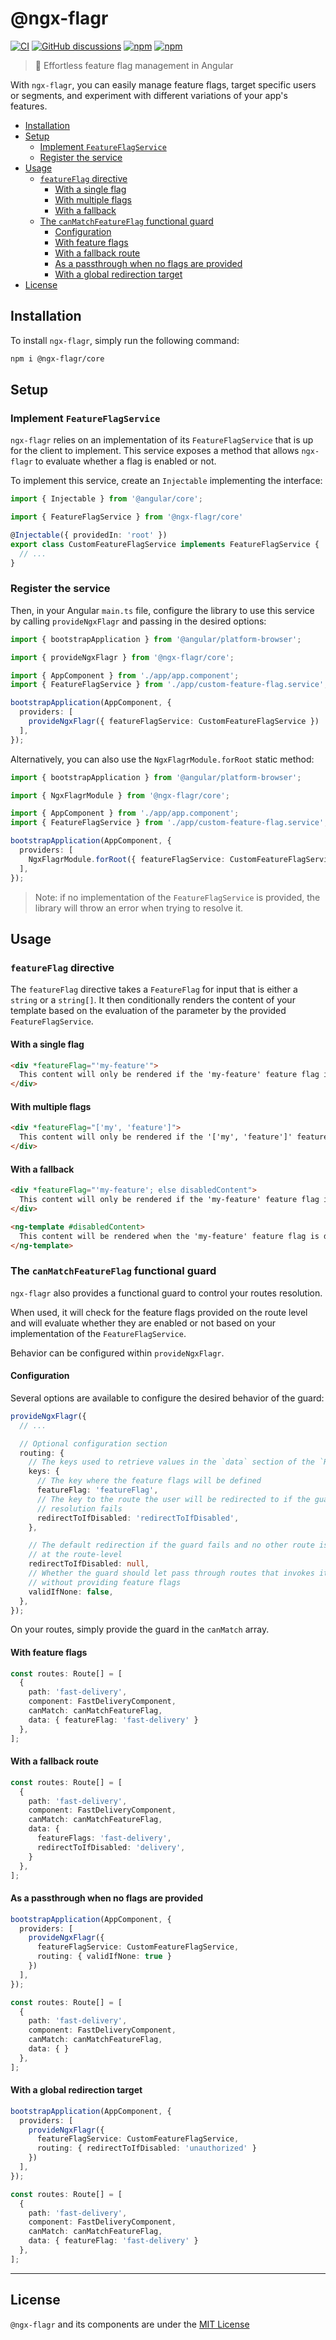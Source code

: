 # @ngx-flagr

[![CI](https://github.com/pBouillon/ngx-flagr/actions/workflows/ci.yml/badge.svg)](https://github.com/pBouillon/ngx-flagr/actions/workflows/ci.yml) [![GitHub discussions](https://img.shields.io/github/discussions/pbouillon/ngx-flagr?logo=github)](https://github.com/pbouillon/ngx-flagr/discussions) [![npm](https://img.shields.io/npm/v/@ngx-flagr/core.svg)](https://www.npmjs.com/package/@ngx-flagr/core) [![npm](https://img.shields.io/npm/dt/@ngx-flagr/core)](https://www.npmjs.com/package/@ngx-flagr/core)

> 🚩 Effortless feature flag management in Angular

With `ngx-flagr`, you can easily manage feature flags, target specific users or segments, and experiment with different variations of your app's features.

- [Installation](#installation)
- [Setup](#setup)
  - [Implement `FeatureFlagService`](#implement-featureflagservice)
  - [Register the service](#register-the-service)
- [Usage](#usage)
  - [`featureFlag` directive](#featureflag-directive)
    - [With a single flag](#with-a-single-flag)
    - [With multiple flags](#with-multiple-flags)
    - [With a fallback](#with-a-fallback)
  - [The `canMatchFeatureFlag` functional guard](#the-canmatchfeatureflag-functional-guard)
    - [Configuration](#configuration)
    - [With feature flags](#with-feature-flags)
    - [With a fallback route](#with-a-fallback-route)
    - [As a passthrough when no flags are provided](#as-a-passthrough-when-no-flags-are-provided)
    - [With a global redirection target](#with-a-global-redirection-target)
- [License](#license)

## Installation

To install `ngx-flagr`, simply run the following command:

```sh
npm i @ngx-flagr/core
```

## Setup

### Implement `FeatureFlagService`

`ngx-flagr` relies on an implementation of its `FeatureFlagService` that is up for the client to implement. This service exposes a method that allows `ngx-flagr` to evaluate whether a flag is enabled or not.

To implement this service, create an `Injectable` implementing the interface:

```ts
import { Injectable } from '@angular/core';

import { FeatureFlagService } from '@ngx-flagr/core'

@Injectable({ providedIn: 'root' })
export class CustomFeatureFlagService implements FeatureFlagService {
  // ...
}
```

### Register the service

Then, in your Angular `main.ts` file, configure the library to use this service
by calling `provideNgxFlagr` and passing in the desired options:

```ts
import { bootstrapApplication } from '@angular/platform-browser';

import { provideNgxFlagr } from '@ngx-flagr/core';

import { AppComponent } from './app/app.component';
import { FeatureFlagService } from './app/custom-feature-flag.service';

bootstrapApplication(AppComponent, {
  providers: [
    provideNgxFlagr({ featureFlagService: CustomFeatureFlagService })
  ],
});
```

Alternatively, you can also use the `NgxFlagrModule.forRoot` static method:

```ts
import { bootstrapApplication } from '@angular/platform-browser';

import { NgxFlagrModule } from '@ngx-flagr/core';

import { AppComponent } from './app/app.component';
import { FeatureFlagService } from './app/custom-feature-flag.service';

bootstrapApplication(AppComponent, {
  providers: [
    NgxFlagrModule.forRoot({ featureFlagService: CustomFeatureFlagService })
  ],
});
```

> Note: if no implementation of the `FeatureFlagService` is provided, the library will throw an error when trying to resolve it.

## Usage

### `featureFlag` directive

The `featureFlag` directive takes a `FeatureFlag` for input that is either a `string` or a `string[]`. It then conditionally renders the content of your template based on the evaluation of the parameter by the provided `FeatureFlagService`.

#### With a single flag

```html
<div *featureFlag="'my-feature'">
  This content will only be rendered if the 'my-feature' feature flag is enabled.
</div>
```

#### With multiple flags

```html
<div *featureFlag="['my', 'feature']">
  This content will only be rendered if the '['my', 'feature']' feature flags are enabled.
</div>
```

#### With a fallback

```html
<div *featureFlag="'my-feature'; else disabledContent">
  This content will only be rendered if the 'my-feature' feature flag is enabled.
</div>

<ng-template #disabledContent>
  This content will be rendered when the 'my-feature' feature flag is disabled.
</ng-template>
```

### The `canMatchFeatureFlag` functional guard

`ngx-flagr` also provides a functional guard to control your routes resolution.

When used, it will check for the feature flags provided on the route level and
will evaluate whether they are enabled or not based on your implementation of
the `FeatureFlagService`.

Behavior can be configured within `provideNgxFlagr`.

#### Configuration

Several options are available to configure the desired behavior of the guard:

```ts
provideNgxFlagr({
  // ...

  // Optional configuration section
  routing: {
    // The keys used to retrieve values in the `data` section of the `Route`
    keys: {
      // The key where the feature flags will be defined
      featureFlag: 'featureFlag',
      // The key to the route the user will be redirected to if the guard
      // resolution fails
      redirectToIfDisabled: 'redirectToIfDisabled',
    },

    // The default redirection if the guard fails and no other route is defined
    // at the route-level
    redirectToIfDisabled: null,
    // Whether the guard should let pass through routes that invokes it but
    // without providing feature flags
    validIfNone: false,
  },
});
```

On your routes, simply provide the guard in the `canMatch` array.

#### With feature flags

```ts
const routes: Route[] = [
  {
    path: 'fast-delivery',
    component: FastDeliveryComponent,
    canMatch: canMatchFeatureFlag,
    data: { featureFlag: 'fast-delivery' }
  },
];
```

#### With a fallback route

```ts
const routes: Route[] = [
  {
    path: 'fast-delivery',
    component: FastDeliveryComponent,
    canMatch: canMatchFeatureFlag,
    data: {
      featureFlags: 'fast-delivery',
      redirectToIfDisabled: 'delivery',
    }
  },
];
```

#### As a passthrough when no flags are provided

```ts
bootstrapApplication(AppComponent, {
  providers: [
    provideNgxFlagr({
      featureFlagService: CustomFeatureFlagService,
      routing: { validIfNone: true }
    })
  ],
});

const routes: Route[] = [
  {
    path: 'fast-delivery',
    component: FastDeliveryComponent,
    canMatch: canMatchFeatureFlag,
    data: { }
  },
];
```

#### With a global redirection target

```ts
bootstrapApplication(AppComponent, {
  providers: [
    provideNgxFlagr({
      featureFlagService: CustomFeatureFlagService,
      routing: { redirectToIfDisabled: 'unauthorized' }
    })
  ],
});

const routes: Route[] = [
  {
    path: 'fast-delivery',
    component: FastDeliveryComponent,
    canMatch: canMatchFeatureFlag,
    data: { featureFlag: 'fast-delivery' }
  },
];
```

---

## License

`@ngx-flagr` and its components are under the [MIT License](./LICENSE)

